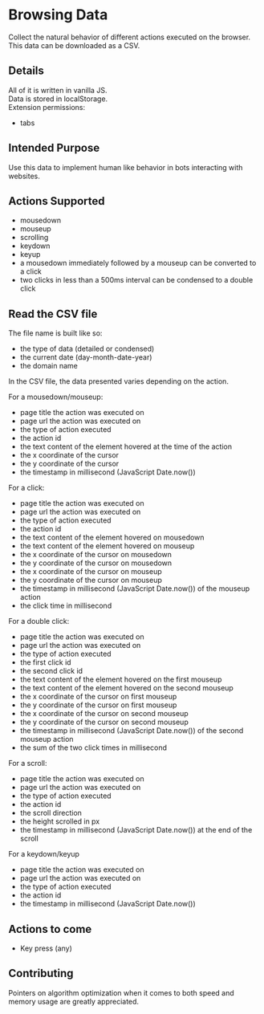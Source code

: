 
# Browsing Data

Collect the natural behavior of different actions executed on the browser. This data can be downloaded as a CSV.
## Details

All of it is written in vanilla JS.\
Data is stored in localStorage.\
Extension permissions:
- tabs
## Intended Purpose

Use this data to implement human like behavior in bots interacting with websites.
## Actions Supported

- mousedown
- mouseup
- scrolling
- keydown
- keyup
- a mousedown immediately followed by a mouseup can be converted to a click
- two clicks in less than a 500ms interval can be condensed to a double click
## Read the CSV file

The file name is built like so:
- the type of data (detailed or condensed)
- the current date (day-month-date-year)
- the domain name

In the CSV file, the data presented varies depending on the action.

For a mousedown/mouseup:
- page title the action was executed on
- page url the action was executed on
- the type of action executed
- the action id
- the text content of the element hovered at the time of the action
- the x coordinate of the cursor
- the y coordinate of the cursor
- the timestamp in millisecond (JavaScript Date.now())

For a click:
- page title the action was executed on
- page url the action was executed on
- the type of action executed
- the action id
- the text content of the element hovered on mousedown
- the text content of the element hovered on mouseup
- the x coordinate of the cursor on mousedown
- the y coordinate of the cursor on mousedown
- the x coordinate of the cursor on mouseup
- the y coordinate of the cursor on mouseup
- the timestamp in millisecond (JavaScript Date.now()) of the mouseup action
- the click time in millisecond

For a double click:
- page title the action was executed on
- page url the action was executed on
- the type of action executed
- the first click id
- the second click id
- the text content of the element hovered on the first mouseup
- the text content of the element hovered on the second mouseup
- the x coordinate of the cursor on first mouseup
- the y coordinate of the cursor on first mouseup
- the x coordinate of the cursor on second mouseup
- the y coordinate of the cursor on second mouseup
- the timestamp in millisecond (JavaScript Date.now()) of the second mouseup action
- the sum of the two click times in millisecond

For a scroll:
- page title the action was executed on
- page url the action was executed on
- the type of action executed
- the action id
- the scroll direction
- the height scrolled in px
- the timestamp in millisecond (JavaScript Date.now()) at the end of the scroll

For a keydown/keyup
- page title the action was executed on
- page url the action was executed on
- the type of action executed
- the action id
- the timestamp in millisecond (JavaScript Date.now())
## Actions to come

- Key press (any)
## Contributing

Pointers on algorithm optimization when it comes to both speed and memory usage are greatly appreciated.
